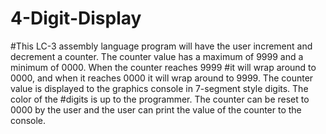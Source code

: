 # 4-Digit-Display
#This LC-3 assembly language program will have the user increment and decrement a counter. The counter value has a maximum of 9999 and a minimum of 0000. When the counter reaches 9999 #it will wrap around to 0000, and when it reaches 0000 it will wrap around to 9999. The counter value is displayed to the graphics console in 7-segment style digits. The color of the #digits is up to the programmer. The counter can be reset to 0000 by the user and the user can print the value of the counter to the console.
